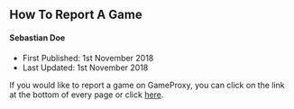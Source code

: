 ## How To Report A Game
#### Sebastian Doe
* First Published: 1st November 2018
* Last Updated: 1st November 2018

If you would like to report a game on GameProxy, you can click on the link at the bottom of every page or click [here](https://gameproxy.github.io/report.html).
